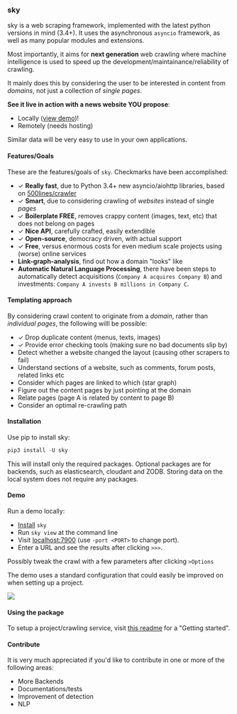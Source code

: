 ### sky

sky is a web scraping framework, implemented with the latest python versions in mind (3.4+). It uses the asynchronous `asyncio` framework, as well as many popular modules and extensions.

Most importantly, it aims for **next generation** web crawling where machine intelligence is used to speed up the development/maintainance/reliability of crawling.

It mainly does this by considering the user to be interested in content from *domains*, not just a collection of *single pages*.

**See it live in action with a news website YOU propose**:

- Locally  ([view demo](#demo))!
- Remotely (needs hosting)

Similar data will be very easy to use in your own applications.

#### Features/Goals

These are the features/goals of `sky`. Checkmarks have been accomplished:

- ✓ **Really fast**, due to Python 3.4+ new asyncio/aiohttp libraries, based on [500lines/crawler](https://github.com/aosabook/500lines/tree/master/crawler)
- ✓ **Smart**, due to considering crawling of *websites* instead of single *pages*
- ✓ **Boilerplate FREE**, removes crappy content (images, text, etc) that does not belong on pages
- ✓ **Nice API**, carefully crafted, easily extendible
- ✓ **Open-source**, democracy driven, with actual support
- ✓ **Free**, versus enormous costs for even medium scale projects using (worse) online services
- **Link-graph-analysis**, find out how a domain "looks" like
- **Automatic Natural Language Processing**, there have been steps to automatically detect acquisitions (`Company A acquires Company B`) and investments: `Company A invests B millions in Company C`.

#### Templating approach

By considering crawl content to originate from a *domain*, rather than *individual pages*, the following willl be possible:

- ✓ Drop duplicate content (menus, texts, images)
- ✓ Provide error checking tools (making sure no bad documents slip by)
- Detect whether a website changed the layout (causing other scrapers to fail)
- Understand sections of a website, such as comments, forum posts, related links etc
- Consider which pages are linked to which (star graph)
- Figure out the content pages by just pointing at the domain
- Relate pages (page A is related by content to page B)
- Consider an optimal re-crawling path

#### Installation

Use pip to install sky:

```python
pip3 install -U sky
```

This will install only the required packages. Optional packages are for backends, such as elasticsearch, cloudant and ZODB. Storing data on the local system does not require any packages.

#### Demo

Run a demo locally:

- [Install](#installation) `sky`
- Run `sky view` at the command line
- Visit [localhost:7900](http://localhost:7900) (use `-port <PORT>` to change port).
- Enter a URL and see the results after clicking `>>>`.

Possibly tweak the crawl with a few parameters after clicking `>Options`

The demo uses a standard configuration that could easily be improved on when setting up a project.

<img src="https://github.com/kootenpv/sky/blob/master/resources/skyview.png" />

#### Using the package

To setup a project/crawling service, visit [this readme](https://github.com/kootenpv/sky/tree/master/sky/README.md) for a "Getting started".

#### Contribute

It is very much appreciated if you'd like to contribute in one or more of the following areas:

- More Backends
- Documentations/tests
- Improvement of detection
- NLP
